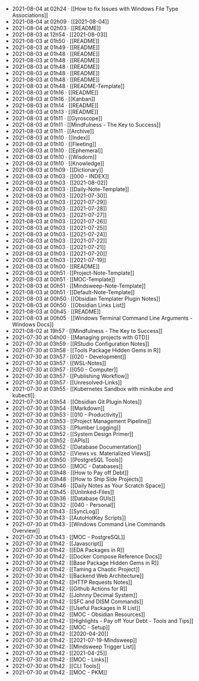 - 2021-08-04 at 02h24 · [[How to fix Issues with Windows File Type Associations]]
- 2021-08-04 at 02h09 · [[2021-08-04]]
- 2021-08-04 at 02h03 · [[README]]
- 2021-08-03 at 12h54 · [[2021-08-03]]
- 2021-08-03 at 01h50 · [[README]]
- 2021-08-03 at 01h49 · [[README]]
- 2021-08-03 at 01h48 · [[README]]
- 2021-08-03 at 01h48 · [[README]]
- 2021-08-03 at 01h48 · [[README]]
- 2021-08-03 at 01h48 · [[README]]
- 2021-08-03 at 01h48 · [[README]]
- 2021-08-03 at 01h48 · [[README-Template]]
- 2021-08-03 at 01h16 · [[README]]
- 2021-08-03 at 01h16 · [[Kanban]]
- 2021-08-03 at 01h14 · [[README]]
- 2021-08-03 at 01h13 · [[README]]
- 2021-08-03 at 01h11 · [[Gyroscope]]
- 2021-08-03 at 01h11 · [[Mindfulness - The Key to Success]]
- 2021-08-03 at 01h11 · [[Archive]]
- 2021-08-03 at 01h10 · [[Index]]
- 2021-08-03 at 01h10 · [[Fleeting]]
- 2021-08-03 at 01h10 · [[Ephemeral]]
- 2021-08-03 at 01h10 · [[Wisdom]]
- 2021-08-03 at 01h10 · [[Knowledge]]
- 2021-08-03 at 01h09 · [[Dictionary]]
- 2021-08-03 at 01h03 · [[000 - INDEX]]
- 2021-08-03 at 01h03 · [[2021-08-02]]
- 2021-08-03 at 01h03 · [[Daily-Note-Template]]
- 2021-08-03 at 01h03 · [[2021-07-30]]
- 2021-08-03 at 01h03 · [[2021-07-29]]
- 2021-08-03 at 01h03 · [[2021-07-28]]
- 2021-08-03 at 01h03 · [[2021-07-27]]
- 2021-08-03 at 01h03 · [[2021-07-26]]
- 2021-08-03 at 01h03 · [[2021-07-25]]
- 2021-08-03 at 01h03 · [[2021-07-24]]
- 2021-08-03 at 01h03 · [[2021-07-22]]
- 2021-08-03 at 01h03 · [[2021-07-21]]
- 2021-08-03 at 01h03 · [[2021-07-20]]
- 2021-08-03 at 01h03 · [[2021-07-19]]
- 2021-08-03 at 01h00 · [[README]]
- 2021-08-03 at 00h51 · [[Project-Note-Template]]
- 2021-08-03 at 00h51 · [[MOC-Template]]
- 2021-08-03 at 00h51 · [[Mindsweep-Note-Template]]
- 2021-08-03 at 00h51 · [[Default-Note-Template]]
- 2021-08-03 at 00h50 · [[Obsidian Templater Plugin Notes]]
- 2021-08-03 at 00h50 · [[Obsidian Links List]]
- 2021-08-03 at 00h45 · [[README]]
- 2021-08-03 at 00h05 · [[Windows Terminal Command Line Arguments - Windows Docs]]
- 2021-08-02 at 19h57 · [[Mindfulness - The Key to Success]]
- 2021-07-30 at 04h00 · [[Managing projects with GTD]]
- 2021-07-30 at 03h59 · [[RStudio Configuration Notes]]
- 2021-07-30 at 03h58 · [[Tools Package Hidden Gems in R]]
- 2021-07-30 at 03h57 · [[020 - Development]]
- 2021-07-30 at 03h57 · [[WSL-Notes]]
- 2021-07-30 at 03h57 · [[050 - Computer]]
- 2021-07-30 at 03h57 · [[Publishing Workflow]]
- 2021-07-30 at 03h57 · [[Unresolved-Links]]
- 2021-07-30 at 03h55 · [[Kubernetes Sandbox with minikube and kubectl]]
- 2021-07-30 at 03h54 · [[Obsidian Git Plugin Notes]]
- 2021-07-30 at 03h54 · [[Markdown]]
- 2021-07-30 at 03h53 · [[010 - Productivity]]
- 2021-07-30 at 03h53 · [[Project Management Pipeline]]
- 2021-07-30 at 03h53 · [[Plumber Logging]]
- 2021-07-30 at 03h52 · [[System Design Primer]]
- 2021-07-30 at 03h52 · [[APIs]]
- 2021-07-30 at 03h52 · [[Database Documentation]]
- 2021-07-30 at 03h52 · [[Views vs. Materialized Views]]
- 2021-07-30 at 03h50 · [[PostgreSQL Tools]]
- 2021-07-30 at 03h50 · [[MOC - Databases]]
- 2021-07-30 at 03h48 · [[How to Pay off Debt]]
- 2021-07-30 at 03h48 · [[How to Ship Side Projects]]
- 2021-07-30 at 03h46 · [[Daily Notes as Your Scratch Space]]
- 2021-07-30 at 03h45 · [[Unlinked-Files]]
- 2021-07-30 at 03h36 · [[Database GUIs]]
- 2021-07-30 at 03h32 · [[040 - Personal]]
- 2021-07-30 at 01h43 · [[SyncLog]]
- 2021-07-30 at 01h43 · [[AutoHotKey Scripts]]
- 2021-07-30 at 01h43 · [[Windows Command Line Commands Overview]]
- 2021-07-30 at 01h43 · [[MOC - PostgreSQL]]
- 2021-07-30 at 01h42 · [[Javascript]]
- 2021-07-30 at 01h42 · [[EDA Packages in R]]
- 2021-07-30 at 01h42 · [[Docker Compose Reference Docs]]
- 2021-07-30 at 01h42 · [[Base Package Hidden Gems in R]]
- 2021-07-30 at 01h42 · [[Taming a Chaotic Project]]
- 2021-07-30 at 01h42 · [[Backend Web Architecture]]
- 2021-07-30 at 01h42 · [[HTTP Requests Notes]]
- 2021-07-30 at 01h42 · [[Github Actions for R]]
- 2021-07-30 at 01h42 · [[Johnny Decimal System]]
- 2021-07-30 at 01h42 · [[SFC and DISM Commands]]
- 2021-07-30 at 01h42 · [[Useful Packages in R List]]
- 2021-07-30 at 01h42 · [[MOC - Obsidian Resources]]
- 2021-07-30 at 01h42 · [[Highlights - Pay off Your Debt - Tools and Tips]]
- 2021-07-30 at 01h42 · [[MOC - Setup]]
- 2021-07-30 at 01h42 · [[2020-04-20]]
- 2021-07-30 at 01h42 · [[2021-07-19-Mindsweep]]
- 2021-07-30 at 01h42 · [[Mindsweep Trigger List]]
- 2021-07-30 at 01h42 · [[2021-04-25]]
- 2021-07-30 at 01h42 · [[MOC - Links]]
- 2021-07-30 at 01h42 · [[CLI Tools]]
- 2021-07-30 at 01h42 · [[MOC - PKM]]
